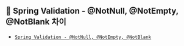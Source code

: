 ## 📎 Spring Validation - @NotNull, @NotEmpty, @NotBlank 차이

- [`Spring Validation - @NotNull, @NotEmpty, @NotBlank`](https://zzang9ha.tistory.com/383)
